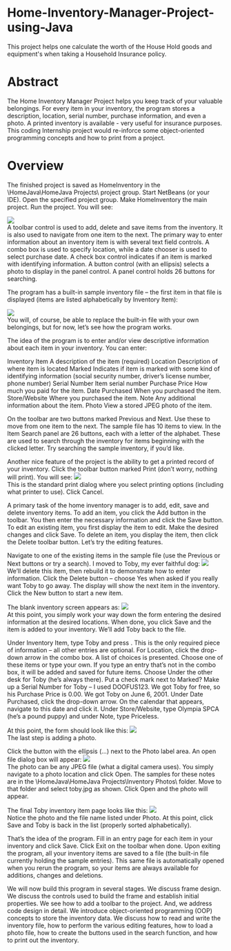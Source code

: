# Home-Inventory-Manager-Project-using-Java
This project helps one calculate the worth of the House Hold goods and equipment's when taking a Household Insurance policy.

# Abstract
The Home Inventory Manager Project helps you keep track of your valuable belongings. For every item in your inventory, the program stores a description, location, serial number, purchase information, and even a photo. A printed inventory is available - very useful for insurance purposes. This coding Internship project would re-inforce some object-oriented programming concepts and how to print from a project.

# Overview
The finished project is saved as HomeInventory in the \HomeJava\HomeJava Projects\ project
group. Start NetBeans (or your IDE). Open the specified project group. Make HomeInventory the
main project. Run the project. You will see:

<img src="1.png">
<br>
A toolbar control is used to add, delete and save items from the inventory. It is also used to
navigate from one item to the next. The primary way to enter information about an inventory item is
with several text field controls. A combo box is used to specify location, while a date chooser is
used to select purchase date. A check box control indicates if an item is marked with identifying
information. A button control (with an ellipsis) selects a photo to display in the panel control. A
panel control holds 26 buttons for searching.

The program has a built-in sample inventory file – the first item in that file is displayed (items are
listed alphabetically by Inventory Item):

<img src="2.png">
<br>
You will, of course, be able to replace the built-in file with your own belongings, but for now, let’s
see how the program works.

The idea of the program is to enter and/or view descriptive information about each item in your
inventory. You can enter:

Inventory Item    A description of the item (required)
Location          Description of where item is located
Marked            Indicates if item is marked with some kind of identifying
                  information (social security number, driver’s license number,
                  phone number)
Serial Number     Item serial number
Purchase Price    How much you paid for the item.
Date Purchased    When you purchased the item.
Store/Website     Where you purchased the item.
Note              Any additional information about the item.
Photo             View a stored JPEG photo of the item.

On the toolbar are two buttons marked Previous and Next. Use these to move from one item to the
next. The sample file has 10 items to view. In the Item Search panel are 26 buttons, each with a
letter of the alphabet. These are used to search through the inventory for items beginning with the
clicked letter. Try searching the sample inventory, if you’d like.

Another nice feature of the project is the ability to get a printed record of your inventory. Click the
toolbar button marked Print (don’t worry, nothing will print). You will see:
<img src="3.png">
<br>
This is the standard print dialog where you select printing options (including what printer to use).
Click Cancel.

A primary task of the home inventory manager is to add, edit, save and delete inventory items. To add
an item, you click the Add button in the toolbar. You then enter the necessary information and click the
Save button. To edit an existing item, you first display the item to edit. Make the desired changes and
click Save. To delete an item, you display the item, then click the Delete toolbar button. Let’s try the
editing features.

Navigate to one of the existing items in the sample file (use the Previous or Next buttons or try a
search). I moved to Toby, my ever faithful dog:
<img src="4.png">
<br>
We’ll delete this item, then rebuild it to demonstrate how to enter information. Click the Delete
button – choose Yes when asked if you really want Toby to go away. The display will show the
next item in the inventory. Click the New button to start a new item.

The blank inventory screen appears as:
<img src="5.png">
<br>
At this point, you simply work your way down the form entering the desired information at the
desired locations. When done, you click Save and the item is added to your inventory. We’ll add
Toby back to the file.

Under Inventory Item, type Toby and press <Enter>. This is the only required piece of information
– all other entries are optional. For Location, click the drop-down arrow in the combo box. A list of
choices is presented. Choose one of these items or type your own. If you type an entry that’s not in the
combo box, it will be added and saved for future items. Choose Under the other desk for Toby (he’s
always there). Put a check mark next to Marked? Make up a Serial Number for Toby – I used
DOOFUS123. We got Toby for free, so his Purchase Price is 0.00. We got Toby on June 6, 2001.
Under Date Purchased, click the drop-down arrow. On the calendar that appears, navigate to this
date and click it. Under Store/Website, type Olympia SPCA (he’s a pound puppy) and under Note,
type Priceless.
  
At this point, the form should look like this:
<img src="6.png">
<br>
  The last step is adding a photo.

Click the button with the ellipsis (…) next to the Photo label area. An open file dialog box will
appear:
 <img src="7.png">
<br>
The photo can be any JPEG file (what a digital camera uses). You simply navigate to a photo
location and click Open. The samples for these notes are in the \HomeJava\HomeJava
Projects\Inventory Photos\ folder. Move to that folder and select toby.jpg as shown. Click Open
and the photo will appear.
  
The final Toby inventory item page looks like this:
<img src="8.png">
<br>
  Notice the photo and the file name listed under Photo. At this point, click Save and Toby is back in
  the list (properly sorted alphabetically).
  
That’s the idea of the program. Fill in an entry page for each item in your inventory and click Save.
Click Exit on the toolbar when done. Upon exiting the program, all your inventory items are saved to
a file (the built-in file currently holding the sample entries). This same file is automatically opened
when you rerun the program, so your items are always available for additions, changes and deletions.

We will now build this program in several stages. We discuss frame design. We discuss the controls
used to build the frame and establish initial properties. We see how to add a toolbar to the project.
And, we address code design in detail. We introduce object-oriented programming (OOP) concepts
to store the inventory data. We discuss how to read and write the inventory file, how to perform the
various editing features, how to load a photo file, how to create the buttons used in the search
function, and how to print out the inventory.
  
